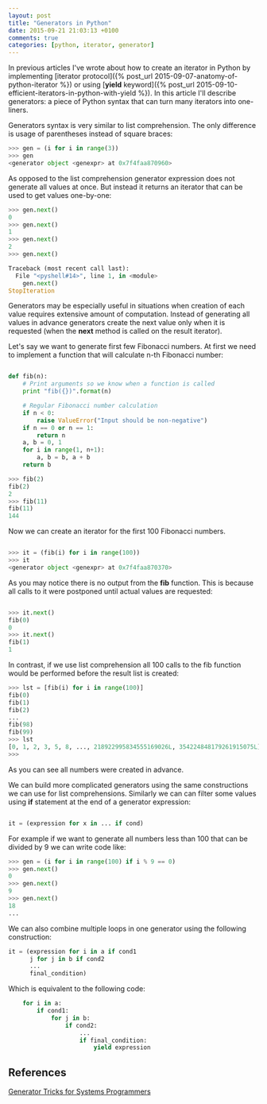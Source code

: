 ```yaml
---
layout: post
title: "Generators in Python"
date: 2015-09-21 21:03:13 +0100
comments: true
categories: [python, iterator, generator]
---
```



In previous articles I've wrote about how to create an iterator in Python by implementing [iterator protocol]({% post_url 2015-09-07-anatomy-of-python-iterator %}) or using [**yield** keyword]({% post_url 2015-09-10-efficient-iterators-in-python-with-yield %}). In this article I'll describe generators: a piece of Python syntax that can turn many iterators into one-liners.

<!--more-->

Generators syntax is very similar to list comprehension. The only difference is usage of parentheses instead of square braces:

```python
>>> gen = (i for i in range(3))
>>> gen
<generator object <genexpr> at 0x7f4faa870960>

```

As opposed to the list comprehension generator expression does not generate all values at once. But instead it returns an iterator that can be used to get values one-by-one:

```python
>>> gen.next()
0
>>> gen.next()
1
>>> gen.next()
2
>>> gen.next()

Traceback (most recent call last):
  File "<pyshell#14>", line 1, in <module>
    gen.next()
StopIteration
```

Generators may be especially useful in situations when creation of each value requires extensive amount of computation. Instead of generating all values in advance generators create the next value only when it is requested (when the **next** method is called on the result iterator).

Let's say we want to generate first few Fibonacci numbers. At first we need to implement a function that will calculate n-th Fibonacci number:

```python

def fib(n):
    # Print arguments so we know when a function is called
    print "fib({})".format(n)

    # Regular Fibonacci number calculation
    if n < 0:
        raise ValueError("Input should be non-negative")
    if n == 0 or n == 1:
        return n
    a, b = 0, 1
    for i in range(1, n+1):
        a, b = b, a + b
    return b

>>> fib(2)
fib(2)
2
>>> fib(11)
fib(11)
144

```

Now we can create an iterator for the first 100 Fibonacci numbers.

```python

>>> it = (fib(i) for i in range(100))
>>> it
<generator object <genexpr> at 0x7f4faa870370>

```

As you may notice there is no output from the **fib** function. This is because all calls to it were postponed until actual values are requested:

```python

>>> it.next()
fib(0)
0
>>> it.next()
fib(1)
1

```

In contrast, if we use list comprehension all 100 calls to the fib function would be performed before the result list is created:


```python
>>> lst = [fib(i) for i in range(100)]
fib(0)
fib(1)
fib(2)
...
fib(98)
fib(99)
>>> lst
[0, 1, 2, 3, 5, 8, ..., 218922995834555169026L, 354224848179261915075L]
>>>
```

As you can see all numbers were created in advance.

We can build more complicated generators using the same constructions we can use for list comprehensions. Similarly we can can filter some values using **if** statement at the end of a generator expression:

```python

it = (expression for x in ... if cond)

```

For example if we want to generate all numbers less than 100 that can be divided by 9 we can write code like:

```python
>>> gen = (i for i in range(100) if i % 9 == 0)
>>> gen.next()
0
>>> gen.next()
9
>>> gen.next()
18
...
```

We can also combine multiple loops in one generator using the following construction:

```python
it = (expression for i in a if cond1
      j for j in b if cond2
      ...
      final_condition)

```

Which is equivalent to the following code:

```python
    for i in a:
        if cond1:
            for j in b:
                if cond2:
                    ...
                    if final_condition:
                        yield expression
```

## References

[Generator Tricks for Systems Programmers](http://www.dabeaz.com/generators/)
